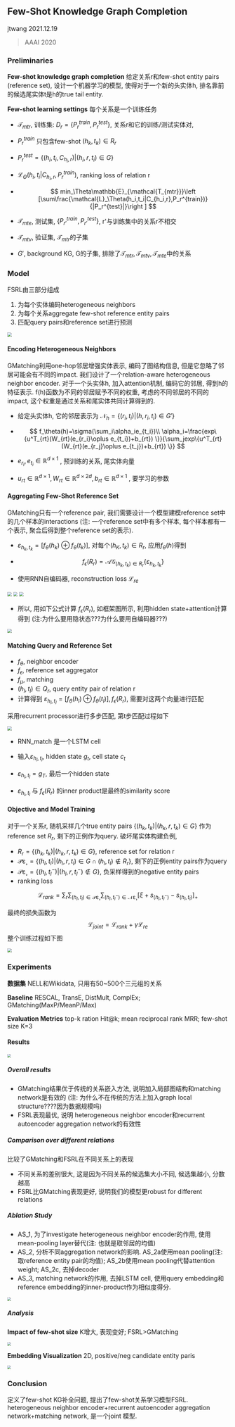 ## Few-Shot Knowledge Graph Completion

jtwang	2021.12.19

> AAAI 2020

### Preliminaries

**Few-shot knowledge graph completion**	给定关系r和few-shot entity pairs (reference set), 设计一个机器学习的模型, 使得对于一个新的头实体h, 排名靠前的候选尾实体t是h的true tail entity.

**Few-shot learning settings**	每个关系是一个训练任务

- $\mathcal{T}_{mtr}$, 训练集: $D_r=\{P_r^{train},P_r^{test}\}$, 关系r和它的训练/测试实体对, 

- $P_r^{train}$ 只包含few-shot $(h_k,t_k)\in R_r$

-  $P_r^{test}=\{(h_i,t_i,C_{h_i,r})|(h_i,r,t_i)\in G\}$

- $\mathcal{L}_\Theta(h_i,t_i|C_{h_i,r},P_r^{train})$, ranking loss of relation r

- $$
  min_\Theta\mathbb{E}_{\mathcal{T_{mtr}}}\left [\sum\frac{\mathcal{L}_\Theta(h_i,t_i|C_{h_i,r},P_r^{train})}{|P_r^{test}|}\right ]
  $$

- $\mathcal{T}_{mte}$, 测试集, $\{P_{r'}^{train},P_{r'}^{test}\}$, r'与训练集中的关系r不相交

- $\mathcal{T}_{mtv}$, 验证集, $\mathcal{T}_{mtr}$的子集

- $G'$, background KG, G的子集, 排除了$\mathcal{T}_{mtr},\mathcal{T}_{mtv},\mathcal{T}_{mte}$中的关系

### Model

FSRL由三部分组成

1. 为每个实体编码heterogeneous neighbors
2. 为每个关系aggregate few-shot reference entity pairs
3. 匹配query pairs和reference set进行预测

<img src=".\fig\fsrl\1.png" style="zoom:60%;" />

#### Encoding Heterogeneous Neighbors

GMatching利用one-hop邻居增强实体表示, 编码了图结构信息, 但是它忽略了邻居可能会有不同的impact. 我们设计了一个relation-aware heterogeneous neighbor encoder. 对于一个头实体h, 加入attention机制, 编码它的邻居, 得到h的特征表示. f(h)函数为不同的邻居赋予不同的权重, 考虑的不同邻居的不同的impact, 这个权重是通过关系和尾实体共同计算得到的.

- 给定头实体h, 它的邻居表示为 $\mathcal{N}_h=\{(r_i,t_i)|(h,r_i,t_i)\in G'\}$

- $$
  f_\theta(h)=\sigma(\sum_i\alpha_ie_{t_i})\\
  \alpha_i=\frac{exp\{u^T_{rt}(W_{rt}(e_{r_i}\oplus e_{t_i})+b_{rt}) \}}{\sum_jexp\{u^T_{rt}(W_{rt}(e_{r_j}\oplus e_{t_j})+b_{rt}) \}}
  $$

- $e_{r_i}, e_{t_i}\in \mathbb{R}^{d\times 1}$ , 预训练的关系, 尾实体向量

- $u_{rt}\in \mathbb{R}^{d\times 1},W_{rt}\in \mathbb{R}^{d\times 2d},b_{rt}\in \mathbb{R}^{d\times 1}$ , 要学习的参数

#### Aggregating Few-Shot Reference Set

GMatching只有一个reference pair, 我们需要设计一个模型建模reference set中的几个样本的interactions (注: 一个reference set中有多个样本, 每个样本都有一个表示, 聚合后得到整个reference set的表示). 

- $\varepsilon_{h_k,t_k}=[f_\theta(h_k)\oplus f_\theta(t_k)]$, 对每个$(h_K,t_k)\in R_r$, 应用$f_\theta(h)$得到

- $$
  f_\epsilon (R_r)=\mathcal{AG}_{(h_k,t_k)\in R_r}\{\varepsilon_{h_k,t_k}\}
  $$

- 使用RNN自编码器, reconstruction loss $\mathcal{L}_{re}$

<img src=".\fig\fsrl\2.png" style="zoom:60%;" />

<img src=".\fig\fsrl\3.png" style="zoom:60%;" />

<img src=".\fig\fsrl\4.png" style="zoom:60%;" />

- 所以, 用如下公式计算 $f_\epsilon (R_r)$, 如框架图所示, 利用hidden state+attention计算得到 (注:为什么要用隐状态???为什么要用自编码器???)

<img src=".\fig\fsrl\5.png" style="zoom:60%;" />

#### Matching Query and Reference Set

- $f_\theta$, neighbor encoder
- $f_\epsilon$, reference set aggregator
- $f_\mu$, matching
- $(h_l,t_l)\in Q_r$, query entity pair of relation r
- 计算得到 $\varepsilon_{h_l,t_l}=[f_\theta(h_l)\oplus f_\theta(t_l)], f_\epsilon (R_r)$, 需要对这两个向量进行匹配

采用recurrent processor进行多步匹配, 第t步匹配过程如下

<img src=".\fig\fsrl\6.png" style="zoom:60%;" />

- RNN_match 是一个LSTM cell
- 输入$\varepsilon_{h_l,t_l}$, hidden state $g_t$, cell state $c_t$
- $\varepsilon_{h_l,t_l}=g_T$, 最后一个hidden state

- $\varepsilon_{h_l,t_l}$ 与 $f_\epsilon (R_r)$ 的inner product是最终的similarity score

#### Objective and Model Training

对于一个关系r, 随机采样几个true entity pairs $\{(h_k,t_k)|(h_k,r,t_k)\in G \}$ 作为reference set $R_r$, 剩下的正例作为query. 破坏尾实体构建负例,

- $R_r=\{(h_k,t_k)|(h_k,r,t_k)\in G \}$, reference set for relation r
- $\mathcal{P\varepsilon_r}=\{(h_l,t_l)|(h_l,r,t_l)\in G \cap (h_l,t_l)\notin R_r \}$, 剩下的正例entity pairs作为query
- $\mathcal{P\varepsilon_r}=\{(h_l,t_l^-)|(h_l,r,t_l^-)\notin G \}$, 负采样得到的negative entity pairs
- ranking loss

$$
\mathcal{L}_{rank}=\sum_r\sum_{(h_l,t_l)\in \mathcal{P\varepsilon_r}}\sum_{(h_l,t_l^-)\in \mathcal{N\varepsilon_r}}\left [ \xi+s_{(h_l,t_l^-)}-s_{(h_l,t_l)} \right ]_+
$$

最终的损失函数为
$$
\mathcal{L}_{joint}=\mathcal{L}_{rank}+\gamma \mathcal{L}_{re}
$$
整个训练过程如下图

<img src=".\fig\fsrl\7.png" style="zoom:60%;" />

### Experiments

**数据集**	NELL和Wikidata, 只用有50~500个三元组的关系

**Baseline**	RESCAL, TransE, DistMult, ComplEx; GMatching(MaxP/MeanP/Max)

**Evaluation Metrics**	top-k ration Hit@k; mean reciprocal rank MRR; few-shot size K=3

#### Results

<img src=".\fig\fsrl\8.png" style="zoom:50%;" />

##### Overall results

- GMatching结果优于传统的关系嵌入方法, 说明加入局部图结构和matching network是有效的 (注: 为什么不在传统的方法上加入graph local structure????因为数据规模吗)
- FSRL表现最优, 说明 heterogeneous neighbor encoder和recurrent autoencoder aggregation network的有效性

##### Comparison over different relations

比较了GMatching和FSRL在不同关系上的表现

- 不同关系的差别很大, 这是因为不同关系的候选集大小不同, 候选集越小, 分数越高
- FSRL比GMatching表现更好, 说明我们的模型更robust for different relations

##### Ablation Study

- AS_1, 为了investigate heterogeneous neighbor encoder的作用, 使用mean-pooling layer替代(注: 也就是取邻居的均值)
- AS_2, 分析不同aggregation network的影响. AS_2a使用mean pooling(注: 取reference entity pair的均值); AS_2b使用mean pooling代替attention weight; AS_2c, 去掉decoder
- AS_3, matching network的作用, 去掉LSTM cell, 使用query embedding和reference embedding的inner-product作为相似度得分.

<img src=".\fig\fsrl\11.png" style="zoom:50%;" />

##### Analysis

**Impact of few-shot size**	K增大, 表现变好; FSRL>GMatching

<img src=".\fig\fsrl\10.png" style="zoom:50%;" />

**Embedding Visualization**	2D, positive/neg candidate entity paris

<img src=".\fig\fsrl\9.png" style="zoom:50%;" />

### Conclusion

定义了few-shot KG补全问题, 提出了few-shot关系学习模型FSRL. heterogeneous neighbor encoder+recurrent autoencoder aggregation network+matching network, 是一个joint 模型.